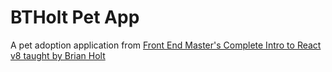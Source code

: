 # BTHolt Pet App
A pet adoption application from [Front End Master's Complete Intro to React v8 taught by Brian Holt](https://frontendmasters.com/courses/complete-react-v8/)